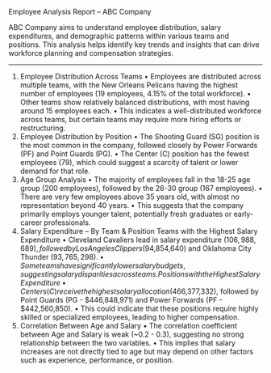 Employee Analysis Report – ABC Company


ABC Company aims to understand employee distribution, salary expenditures, and demographic patterns within various teams and positions. This analysis helps identify key trends and insights that can drive workforce planning and compensation strategies.
________________________________________
1. Employee Distribution Across Teams
•	Employees are distributed across multiple teams, with the New Orleans Pelicans having the highest number of employees (19 employees, 4.15% of the total workforce).
•	Other teams show relatively balanced distributions, with most having around 15 employees each.
•	This indicates a well-distributed workforce across teams, but certain teams may require more hiring efforts or restructuring.
2. Employee Distribution by Position
•	The Shooting Guard (SG) position is the most common in the company, followed closely by Power Forwards (PF) and Point Guards (PG).
•	The Center (C) position has the fewest employees (79), which could suggest a scarcity of talent or lower demand for that role.
3. Age Group Analysis
•	The majority of employees fall in the 18-25 age group (200 employees), followed by the 26-30 group (167 employees).
•	There are very few employees above 35 years old, with almost no representation beyond 40 years.
•	This suggests that the company primarily employs younger talent, potentially fresh graduates or early-career professionals.
4. Salary Expenditure – By Team & Position
Teams with the Highest Salary Expenditure
•	Cleveland Cavaliers lead in salary expenditure ($106,988,689), followed by Los Angeles Clippers ($94,854,640) and Oklahoma City Thunder ($93,765,298).
•	Some teams have significantly lower salary budgets, suggesting salary disparities across teams.
Positions with the Highest Salary Expenditure
•	Centers (C) receive the highest salary allocation ($466,377,332), followed by Point Guards (PG - $446,848,971) and Power Forwards (PF - $442,560,850).
•	This could indicate that these positions require highly skilled or specialized employees, leading to higher compensation.
5. Correlation Between Age and Salary
•	The correlation coefficient between Age and Salary is weak (~0.2 - 0.3), suggesting no strong relationship between the two variables.
•	This implies that salary increases are not directly tied to age but may depend on other factors such as experience, performance, or position.

